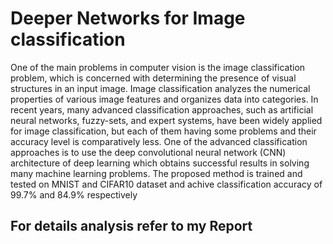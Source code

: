 # Deeper Networks for Image classification
One of the main problems in computer vision is the image classification problem, which is concerned with determining the presence of visual structures in an input image. 
Image classification analyzes the numerical properties of various image features and organizes data into categories. 
In recent years, many advanced classification approaches, such as artificial neural networks, fuzzy-sets, and expert systems, 
have been widely applied for image classification, but each of them having some problems and their accuracy level is comparatively less. 
One of the advanced classification approaches is to use the deep convolutional neural network (CNN) architecture of deep learning which 
obtains successful results in solving many machine learning problems.
The proposed method is trained and tested on MNIST and CIFAR10 dataset and achive classification accuracy of 99.7% and 84.9% respectively

## For details analysis refer to my Report
